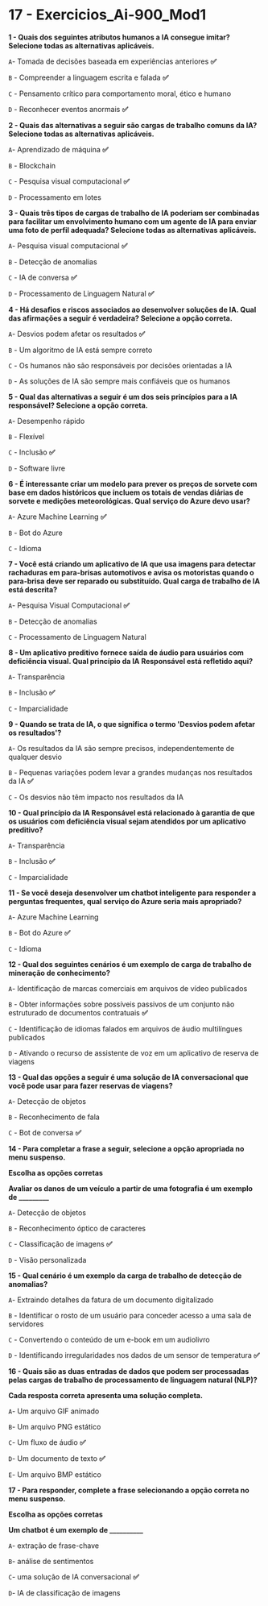# 17 - Exercicios_Ai-900_Mod1

**1 - Quais dos seguintes atributos humanos a IA consegue imitar? Selecione todas as alternativas aplicáveis.**

`A`- Tomada de decisões baseada em experiências anteriores **✅** 

`B` - Compreender a linguagem escrita e falada **✅** 

`C` - Pensamento crítico para comportamento moral, ético e humano

`D` - Reconhecer eventos anormais **✅** 

**2 - Quais das alternativas a seguir são cargas de trabalho comuns da IA? Selecione todas as alternativas aplicáveis.**

`A`- Aprendizado de máquina **✅** 

`B` - Blockchain

`C` - Pesquisa visual computacional **✅** 

`D` - Processamento em lotes

**3 - Quais três tipos de cargas de trabalho de IA poderiam ser combinadas para facilitar um envolvimento humano com um agente de IA para enviar uma foto de perfil adequada? Selecione todas as alternativas aplicáveis.**

`A`- Pesquisa visual computacional **✅**

`B` - Detecção de anomalias 

`C` - IA de conversa **✅**

`D` - Processamento de Linguagem Natural **✅**

**4 - Há desafios e riscos associados ao desenvolver soluções de IA. Qual das afirmações a seguir é verdadeira? Selecione a opção correta.**

`A`- Desvios podem afetar os resultados **✅**

`B` - Um algoritmo de IA está sempre correto

`C` - Os humanos não são responsáveis por decisões orientadas a IA

`D` - As soluções de IA são sempre mais confiáveis que os humanos

**5 - Qual das alternativas a seguir é um dos seis princípios para a IA responsável? Selecione a opção correta.**

`A`- Desempenho rápido

`B` - Flexível

`C` - Inclusão **✅**

`D` - Software livre

**6 - É interessante criar um modelo para prever os preços de sorvete com base em dados históricos que incluem os totais de vendas diárias de sorvete e medições meteorológicas. Qual serviço do Azure devo usar?**

`A`- Azure Machine Learning **✅**

`B` - Bot do Azure

`C` - Idioma

**7  - Você está criando um aplicativo de IA que usa imagens para detectar rachaduras em para-brisas automotivos e avisa os motoristas quando o para-brisa deve ser reparado ou substituído. Qual carga de trabalho de IA está descrita?** 

`A`- Pesquisa Visual Computacional **✅**

`B` - Detecção de anomalias

`C` - Processamento de Linguagem Natural

**8 - Um aplicativo preditivo fornece saída de áudio para usuários com deficiência visual. Qual princípio da IA Responsável está refletido aqui?**

`A`- Transparência

`B` - Inclusão **✅**

`C` - Imparcialidade

**9 - Quando se trata de IA, o que significa o termo 'Desvios podem afetar os resultados'?**

`A`- Os resultados da IA são sempre precisos, independentemente de qualquer desvio

`B` - Pequenas variações podem levar a grandes mudanças nos resultados da IA **✅**

`C` - Os desvios não têm impacto nos resultados da IA

**10 - Qual princípio da IA Responsável está relacionado à garantia de que os usuários com deficiência visual sejam atendidos por um aplicativo preditivo?**

`A`- Transparência

`B` - Inclusão **✅**

`C` - Imparcialidade

**11 - Se você deseja desenvolver um chatbot inteligente para responder a perguntas frequentes, qual serviço do Azure seria mais apropriado?**

`A`- Azure Machine Learning

`B` - Bot do Azure **✅**

`C` - Idioma

**12 - Qual dos seguintes cenários é um exemplo de carga de trabalho de mineração de conhecimento?**

`A`- Identificação de marcas comerciais em arquivos de vídeo publicados

`B` - Obter informações sobre possíveis passivos de um conjunto não estruturado de documentos contratuais **✅**

`C` - Identificação de idiomas falados em arquivos de áudio multilíngues publicados

`D` - Ativando o recurso de assistente de voz em um aplicativo de reserva de viagens

**13 - Qual das opções a seguir é uma solução de IA conversacional que você pode usar para fazer reservas de viagens?**

`A`- Detecção de objetos

`B` - Reconhecimento de fala

`C` - Bot de conversa **✅**

**14 - Para completar a frase a seguir, selecione a opção apropriada no menu suspenso.**

**Escolha as opções corretas**

**Avaliar os danos de um veículo a partir de uma fotografia é um exemplo de _________**

`A`- Detecção de objetos

`B` - Reconhecimento óptico de caracteres

`C` - Classificação de imagens **✅**

`D` - Visão personalizada

**15 - Qual cenário é um exemplo da carga de trabalho de detecção de anomalias?**

`A`- Extraindo detalhes da fatura de um documento digitalizado

`B` - Identificar o rosto de um usuário para conceder acesso a uma sala de servidores

`C` - Convertendo o conteúdo de um e-book em um audiolivro

`D` - Identificando irregularidades nos dados de um sensor de temperatura **✅**

**16 - Quais são as duas entradas de dados que podem ser processadas pelas cargas de trabalho de processamento de linguagem natural (NLP)?**

**Cada resposta correta apresenta uma solução completa.**

`A`- Um arquivo GIF animado

`B`- Um arquivo PNG estático

`C`- Um fluxo de áudio **✅**

`D`- Um documento de texto **✅**

`E`- Um arquivo BMP estático

**17 - Para responder, complete a frase selecionando a opção correta no menu suspenso.**

**Escolha as opções corretas**

**Um chatbot é um exemplo de __________**

`A`- extração de frase-chave

`B`- análise de sentimentos

`C`- uma solução de IA conversacional **✅**

`D`- IA de classificação de imagens